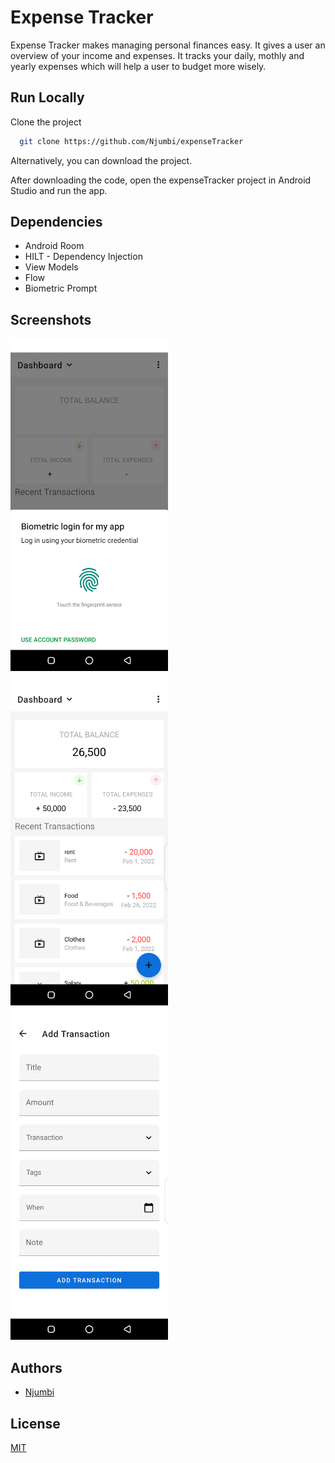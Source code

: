 
# Expense Tracker

Expense Tracker makes managing personal finances easy. It gives a user an overview of your income and expenses. It tracks your daily, mothly and yearly expenses which will help a user to budget more wisely.


## Run Locally

Clone the project

```bash
  git clone https://github.com/Njumbi/expenseTracker
```

Alternatively, you can download the project.

After downloading the code, open the expenseTracker project in Android Studio and run the app.




## Dependencies

- Android Room
- HILT - Dependency Injection
- View Models
- Flow
- Biometric Prompt




## Screenshots


<img title="Biometric Login" src="https://github.com/Njumbi/expenseTracker/blob/master/app/src/main/res/drawable/login.png" width="50%" height="50%">



<img title="Main Page" src="https://github.com/Njumbi/expenseTracker/blob/master/app/src/main/res/drawable/main.png" width="50%" height="50%">



<img title="Add Transaction" src="https://github.com/Njumbi/expenseTracker/blob/master/app/src/main/res/drawable/add_transaction.png" width="50%" height="50%">


## Authors

- [Njumbi](https://github.com/Njumbi)


## License

[MIT](https://choosealicense.com/licenses/mit/)

